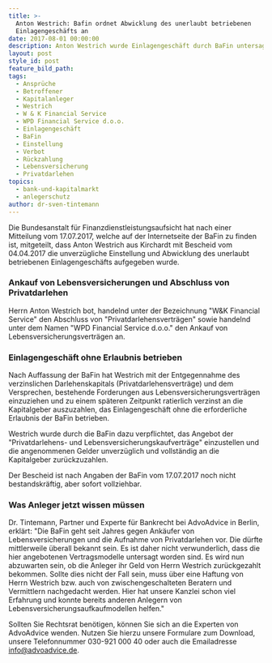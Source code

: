 ```yaml
---
title: >-
  Anton Westrich: Bafin ordnet Abwicklung des unerlaubt betriebenen
  Einlagengeschäfts an
date: 2017-08-01 00:00:00
description: Anton Westrich wurde Einlagengeschäft durch BaFin untersagt
layout: post
style_id: post
feature_bild_path:
tags:
  - Ansprüche
  - Betroffener
  - Kapitalanleger
  - Westrich
  - W & K Financial Service
  - WPD Financial Service d.o.o.
  - Einlagengeschäft
  - BaFin
  - Einstellung
  - Verbot
  - Rückzahlung
  - Lebensversicherung
  - Privatdarlehen
topics:
  - bank-und-kapitalmarkt
  - anlegerschutz
author: dr-sven-tintemann
---
```



Die Bundesanstalt f&uuml;r Finanzdienstleistungsaufsicht hat nach einer Mitteilung vom 17.07.2017, welche auf der Internetseite der BaFin zu finden ist, mitgeteilt, dass Anton Westrich aus Kirchardt mit Bescheid vom 04.04.2017 die unverz&uuml;gliche Einstellung und Abwicklung des unerlaubt betriebenen Einlagengesch&auml;fts aufgegeben wurde.

### Ankauf von Lebensversicherungen und Abschluss von Privatdarlehen

Herrn Anton Westrich bot, handelnd unter der Bezeichnung "W&K Financial Service" den Abschluss von "Privatdarlehensvertr&auml;gen" sowie handelnd unter dem Namen "WPD Financial Service d.o.o." den Ankauf von Lebensversicherungsvertr&auml;gen an.

### Einlagengesch&auml;ft ohne Erlaubnis betrieben

Nach Auffassung der BaFin hat Westrich mit der Entgegennahme des verzinslichen Darlehenskapitals (Privatdarlehensvertr&auml;ge) und dem Versprechen, bestehende Forderungen aus Lebensversicherungsvertr&auml;gen einzuziehen und zu einem sp&auml;teren Zeitpunkt ratierlich verzinst an die Kapitalgeber auszuzahlen, das Einlagengesch&auml;ft ohne die erforderliche Erlaubnis der BaFin betrieben.

Westrich wurde durch die BaFin dazu verpflichtet, das Angebot der "Privatdarlehens- und Lebensversicherungskaufvertr&auml;ge" einzustellen und die angenommenen Gelder unverz&uuml;glich und vollst&auml;ndig an die Kapitalgeber zur&uuml;ckzuzahlen.

Der Bescheid ist nach Angaben der BaFin vom 17.07.2017 noch nicht bestandskr&auml;ftig, aber sofort vollziehbar.

### Was Anleger jetzt wissen m&uuml;ssen

Dr. Tintemann, Partner und Experte f&uuml;r Bankrecht bei AdvoAdvice in Berlin, erkl&auml;rt: "Die BaFin geht seit Jahres gegen Ank&auml;ufer von Lebensversicherungen und die Aufnahme von Privatdarlehen vor. Die d&uuml;rfte mittlerweile &uuml;berall bekannt sein. Es ist daher nicht verwunderlich, dass die hier angebotenen Vertragsmodelle untersagt worden sind. Es wird nun abzuwarten sein, ob die Anleger ihr Geld von Herrn Westrich zur&uuml;ckgezahlt bekommen. Sollte dies nicht der Fall sein, muss &uuml;ber eine Haftung von Herrn Westrich bzw. auch von zwischengeschalteten Beratern und Vermittlern nachgedacht werden. Hier hat unsere Kanzlei schon viel Erfahrung und konnte bereits anderen Anlegern von Lebensversicherungsaufkaufmodellen helfen."

Sollten Sie Rechtsrat ben&ouml;tigen, k&ouml;nnen Sie sich an die Experten von AdvoAdvice wenden. Nutzen Sie hierzu unsere Formulare zum Download, unsere Telefonnummer 030-921 000 40 oder auch die Emailadresse info@advoadvice.de.